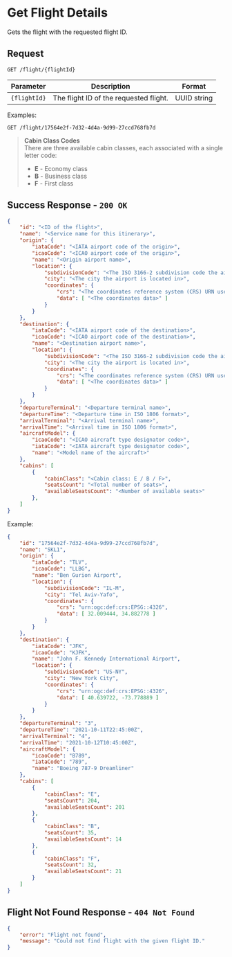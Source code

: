 # Get Flight Details

Gets the flight with the requested flight ID.

## Request
```http
GET /flight/{flightId}
```

| Parameter    | Description                            | Format      |
| ------------ | -------------------------------------- | ----------- |
| `{flightId}` | The flight ID of the requested flight. | UUID string |

Examples:
```http
GET /flight/17564e2f-7d32-4d4a-9d99-27ccd768fb7d
```

> **Cabin Class Codes**  
> There are three available cabin classes, each associated with a single letter code:
> - **E** - Economy class
> - **B** - Business class
> - **F** - First class

## Success Response - `200 OK`

```json
{
    "id": "<ID of the flight>",
    "name": "<Service name for this itinerary>",
    "origin": {
        "iataCode": "<IATA airport code of the origin>",
        "icaoCode": "<ICAO airport code of the origin>",
        "name": "<Origin airport name>",
        "location": {
            "subdivisionCode": "<The ISO 3166-2 subdivision code the airport is located in>",
            "city": "<The city the airport is located in>",
            "coordinates": {
                "crs": "<The coordinates reference system (CRS) URN used for the coordinates data, e.g. urn:ogc:def:crs:EPSG::4326>",
                "data": [ "<The coordinates data>" ]
            }
        }
    },
    "destination": {
        "iataCode": "<IATA airport code of the destination>",
        "icaoCode": "<ICAO airport code of the destination>",
        "name": "<Destination airport name>",
        "location": {
            "subdivisionCode": "<The ISO 3166-2 subdivision code the airport is located in>",
            "city": "<The city the airport is located in>",
            "coordinates": {
                "crs": "<The coordinates reference system (CRS) URN used for the coordinates data, e.g. urn:ogc:def:crs:EPSG::4326>",
                "data": [ "<The coordinates data>" ]
            }
        }
    },
    "departureTerminal": "<Departure terminal name>",
    "departureTime": "<Departure time in ISO 1806 format>",
    "arrivalTerminal": "<Arrival terminal name>",
    "arrivalTime": "<Arrival time in ISO 1806 format>",
    "aircraftModel": {
        "icaoCode": "<ICAO aircraft type designator code>",
        "iataCode": "<IATA aircraft type designator code>",
        "name": "<Model name of the aircraft>"
    },
    "cabins": [
        {
            "cabinClass": "<Cabin class: E / B / F>",
            "seatsCount": "<Total number of seats>",
            "availableSeatsCount": "<Number of available seats>"
        },
    ]
}
```

Example:
```json
{
    "id": "17564e2f-7d32-4d4a-9d99-27ccd768fb7d",
    "name": "SKL1",
    "origin": {
        "iataCode": "TLV",
        "icaoCode": "LLBG",
        "name": "Ben Gurion Airport",
        "location": {
            "subdivisionCode": "IL-M",
            "city": "Tel Aviv-Yafo",
            "coordinates": {
                "crs": "urn:ogc:def:crs:EPSG::4326",
                "data": [ 32.009444, 34.882778 ]
            }
        }
    },
    "destination": {
        "iataCode": "JFK",
        "icaoCode": "KJFK",
        "name": "John F. Kennedy International Airport",
        "location": {
            "subdivisionCode": "US-NY",
            "city": "New York City",
            "coordinates": {
                "crs": "urn:ogc:def:crs:EPSG::4326",
                "data": [ 40.639722, -73.778889 ]
            }
        }
    },
    "departureTerminal": "3",
    "departureTime": "2021-10-11T22:45:00Z",
    "arrivalTerminal": "4",
    "arrivalTime": "2021-10-12T10:45:00Z",
    "aircraftModel": {
        "icaoCode": "B789",
        "iataCode": "789",
        "name": "Boeing 787-9 Dreamliner"
    },
    "cabins": [
        {
            "cabinClass": "E",
            "seatsCount": 204,
            "availableSeatsCount": 201
        },
        {
            "cabinClass": "B",
            "seatsCount": 35,
            "availableSeatsCount": 14
        },
        {
            "cabinClass": "F",
            "seatsCount": 32,
            "availableSeatsCount": 21
        }
    ]
}
```

## Flight Not Found Response - `404 Not Found`

```json
{
    "error": "Flight not found",
    "message": "Could not find flight with the given flight ID."
}
```
